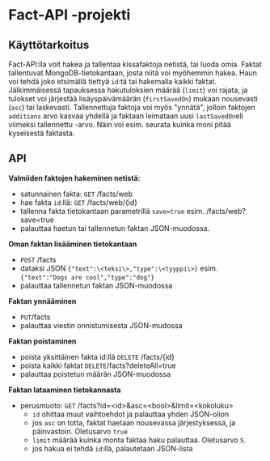# Fact-API -projekti

## Käyttötarkoitus

Fact-API:lla voit hakea ja tallentaa kissafaktoja netistä, tai luoda omia.
Faktat tallentuvat MongoDB-tietokantaan, josta niitä voi myöhemmin hakea. Haun
voi tehdä joko etsimällä tiettyä `id`:tä tai hakemalla kaikki faktat.
Jälkimmäisessä tapauksessa hakutuloksien määrää (`limit`) voi rajata, ja
tulokset voi järjestää lisäyspäivämäärän (`firstSavedOn`) mukaan nousevasti
(`asc`) tai laskevasti. Tallennettuja faktoja voi myös "ynnätä", jolloin
faktojen `additions` arvo kasvaa yhdellä ja faktaan leimataan uusi
`lastSavedOn`eli viimeksi tallennettu -arvo. Näin voi esim. seurata kuinka moni
pitää kyseisestä faktasta.

## API

**Valmiiden faktojen hakeminen netistä:**

- satunnainen fakta: `GET` /facts/web
- hae fakta `id`:llä: `GET` /facts/web/{id}
- tallenna fakta tietokantaan parametrillä `save=true` esim.
  /facts/web?save=true
- palauttaa haetun tai tallennetun faktan JSON-muodossa.

**Oman faktan lisääminen tietokantaan**

- `POST` /facts
- dataksi JSON `{"text":\<teksi\>,"type":\<tyyppi\>}` esim.
  `{"text":"Dogs are cool","type":"dog"}`
- palauttaa tallennetun faktan JSON-muodossa

**Faktan ynnääminen**

- `PUT`/facts
- palauttaa viestin onnistumisesta JSON-mudossa

**Faktan poistaminen**

- poista yksittäinen fakta id:llä `DELETE` /facts/{id}
- poista kaikki faktat `DELETE`/facts?deleteAll=true
- palauttaa poistetun määrän JSON-muodossa

<b>Faktan lataaminen tietokannasta</b>

- perusmuoto: `GET` /facts?id=\<id\>&asc=\<bool\>&limit=\<kokoluku\>
  - `id` ohittaa muut vaihtoehdot ja palauttaa yhden JSON-olion
  - jos `asc` on totta, faktat haetaan nousevassa järjestyksessä, ja
    päinvastoin. Oletusarvo `true`
  - `limit` määrää kuinka monta faktaa haku palauttaa. Oletusarvo `5`.
  - jos hakua ei tehdä `id`:llä, palautetaan JSON-lista
